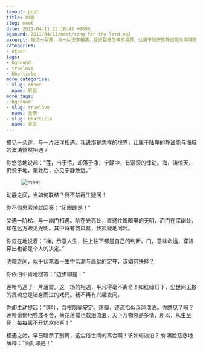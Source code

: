 ```yaml
---
layout: post
title: 相遇
slug: meet
date: 2011-04-11 22:18:43 +0800
bgsound: 2011/04/11/meet/song-for-the-lord.mp3
excerpt: 撞见一朵莲，与一片汪洋相遇。我说那是怎样的境界，让属于陆岸的静谧能与海域的波涛悄然相遇？
categories:
- other
tags:
- bgsound
- truelove
- bbarticle
more_categories:
- slug: other
  name: 转载
more_tags:
- bgsound
- slug: truelove
  name: 爱情
- slug: bbarticle
  name: 美文
---
```


撞见一朵莲，与一片汪洋相遇。我说那是怎样的境界，让属于陆岸的静谧能与海域的波涛悄然相遇？

你悠悠地说起：“莲，出于污，却落于净，宁静中，有滚滚的悸动。海，涛惊天，仍没于地，激壮后，亦见宁静致远。”

<figure>
	<img src="{{ site.path.uploads }}2011/04/11/meet/meet.jpg" alt="meet" />
</figure>

动静之间，当如何联结？我不禁再生疑问！

你不假思索地就回答：“闭眼即是！”

又遇一阶梯，与一幽门相遇。阶在光亮处，直通往晦暗里的无明，而门在深幽处，却在远方眼见光明。其中将有何瓜葛，我狐疑地问起。

你自在地说着：“梯，示意人生，往上往下都是自己的判断。门，意味命运，穿进穿出也都是个人的决定。”

明暗之间，似乎伏笔着一生中低潮与高就的定夺，该如何抉择？

你依旧中肯地回答：“迈步即是！”

莲叶巧遇了一片落瓣。这一场的相遇，平凡得毫不离奇！如红绿灯下，尘世间无数的灵魂总是错身而过的戏码。我不再有兴趣发问。

你却主动提起：“莲叶，含根隐喻安定。落瓣，逐流恰似浮萍漂泊。你瞧见了吗？莲叶偷偷地卷成不舍，荷花落瓣也载泪流浪，天下万物总是多情，所以，从生至死，每每离不开忧欢悲喜！”

相遇之始，早已暗示了别离，这尘俗世间的离合啊！该如何淡泊？ 你满脸慈悲地解释：“面对即是！”


